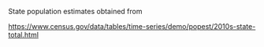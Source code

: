 State population estimates obtained from

https://www.census.gov/data/tables/time-series/demo/popest/2010s-state-total.html